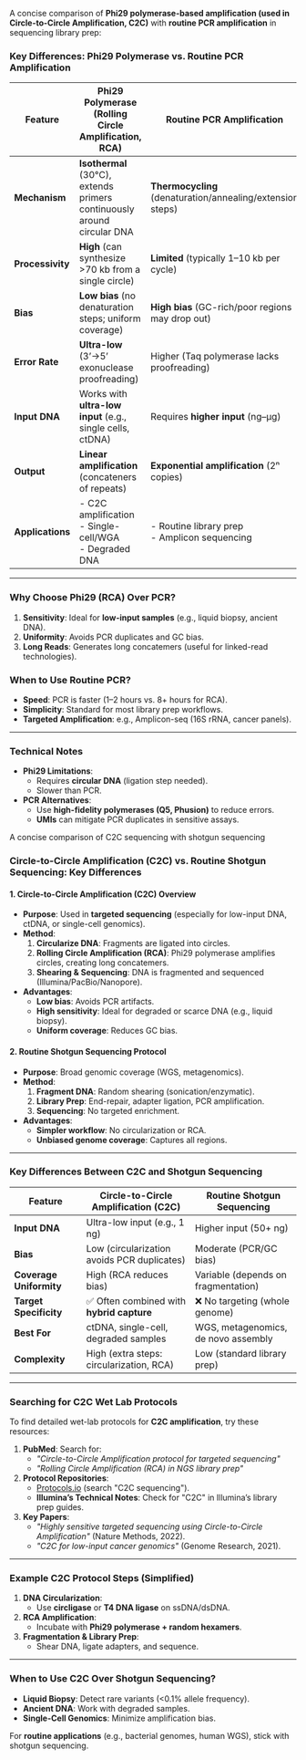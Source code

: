 A concise comparison of **Phi29 polymerase-based amplification (used in Circle-to-Circle Amplification, C2C)** with **routine PCR amplification** in sequencing library prep:

### **Key Differences: Phi29 Polymerase vs. Routine PCR Amplification**

| **Feature**               | **Phi29 Polymerase (Rolling Circle Amplification, RCA)** | **Routine PCR Amplification** |
|---------------------------|------------------------------------------------------|--------------------------------|
| **Mechanism**             | **Isothermal** (30°C), extends primers continuously around circular DNA | **Thermocycling** (denaturation/annealing/extension steps) |
| **Processivity**          | **High** (can synthesize >70 kb from a single circle) | **Limited** (typically 1–10 kb per cycle) |
| **Bias**                  | **Low bias** (no denaturation steps; uniform coverage) | **High bias** (GC-rich/poor regions may drop out) |
| **Error Rate**            | **Ultra-low** (3’→5’ exonuclease proofreading) | Higher (Taq polymerase lacks proofreading) |
| **Input DNA**             | Works with **ultra-low input** (e.g., single cells, ctDNA) | Requires **higher input** (ng–µg) |
| **Output**                | **Linear amplification** (concateners of repeats) | **Exponential amplification** (2ⁿ copies) |
| **Applications**          | - C2C amplification <br> - Single-cell/WGA <br> - Degraded DNA | - Routine library prep <br> - Amplicon sequencing |

---

### **Why Choose Phi29 (RCA) Over PCR?**
1. **Sensitivity**: Ideal for **low-input samples** (e.g., liquid biopsy, ancient DNA).  
2. **Uniformity**: Avoids PCR duplicates and GC bias.  
3. **Long Reads**: Generates long concatemers (useful for linked-read technologies).  

### **When to Use Routine PCR?**
- **Speed**: PCR is faster (1–2 hours vs. 8+ hours for RCA).  
- **Simplicity**: Standard for most library prep workflows.  
- **Targeted Amplification**: e.g., Amplicon-seq (16S rRNA, cancer panels).  

---

### **Technical Notes**
- **Phi29 Limitations**:  
  - Requires **circular DNA** (ligation step needed).  
  - Slower than PCR.  
- **PCR Alternatives**:  
  - Use **high-fidelity polymerases (Q5, Phusion)** to reduce errors.  
  - **UMIs** can mitigate PCR duplicates in sensitive assays.  


A concise comparison of C2C sequencing with shotgun sequencing

### **Circle-to-Circle Amplification (C2C) vs. Routine Shotgun Sequencing: Key Differences**  

#### **1. Circle-to-Circle Amplification (C2C) Overview**  
- **Purpose**: Used in **targeted sequencing** (especially for low-input DNA, ctDNA, or single-cell genomics).  
- **Method**:  
  1. **Circularize DNA**: Fragments are ligated into circles.  
  2. **Rolling Circle Amplification (RCA)**: Phi29 polymerase amplifies circles, creating long concatemers.  
  3. **Shearing & Sequencing**: DNA is fragmented and sequenced (Illumina/PacBio/Nanopore).  
- **Advantages**:  
  - **Low bias**: Avoids PCR artifacts.  
  - **High sensitivity**: Ideal for degraded or scarce DNA (e.g., liquid biopsy).  
  - **Uniform coverage**: Reduces GC bias.  

#### **2. Routine Shotgun Sequencing Protocol**  
- **Purpose**: Broad genomic coverage (WGS, metagenomics).  
- **Method**:  
  1. **Fragment DNA**: Random shearing (sonication/enzymatic).  
  2. **Library Prep**: End-repair, adapter ligation, PCR amplification.  
  3. **Sequencing**: No targeted enrichment.  
- **Advantages**:  
  - **Simpler workflow**: No circularization or RCA.  
  - **Unbiased genome coverage**: Captures all regions.  

---

### **Key Differences Between C2C and Shotgun Sequencing**  

| **Feature**               | **Circle-to-Circle Amplification (C2C)**          | **Routine Shotgun Sequencing**          |  
|---------------------------|--------------------------------------------------|-----------------------------------------|  
| **Input DNA**             | Ultra-low input (e.g., 1 ng)                    | Higher input (50+ ng)                   |  
| **Bias**                  | Low (circularization avoids PCR duplicates)     | Moderate (PCR/GC bias)                  |  
| **Coverage Uniformity**   | High (RCA reduces bias)                         | Variable (depends on fragmentation)     |  
| **Target Specificity**    | ✅ Often combined with **hybrid capture**        | ❌ No targeting (whole genome)          |  
| **Best For**              | ctDNA, single-cell, degraded samples            | WGS, metagenomics, de novo assembly    |  
| **Complexity**            | High (extra steps: circularization, RCA)        | Low (standard library prep)             |  

---

### **Searching for C2C Wet Lab Protocols**  
To find detailed wet-lab protocols for **C2C amplification**, try these resources:  
1. **PubMed**: Search for:  
   - *"Circle-to-Circle Amplification protocol for targeted sequencing"*  
   - *"Rolling Circle Amplification (RCA) in NGS library prep"*  
2. **Protocol Repositories**:  
   - [Protocols.io](https://www.protocols.io/) (search "C2C sequencing").  
   - **Illumina’s Technical Notes**: Check for "C2C" in Illumina’s library prep guides.  
3. **Key Papers**:  
   - *"Highly sensitive targeted sequencing using Circle-to-Circle Amplification"* (Nature Methods, 2022).  
   - *"C2C for low-input cancer genomics"* (Genome Research, 2021).  

---

### **Example C2C Protocol Steps (Simplified)**  
1. **DNA Circularization**:  
   - Use **circligase** or **T4 DNA ligase** on ssDNA/dsDNA.  
2. **RCA Amplification**:  
   - Incubate with **Phi29 polymerase + random hexamers**.  
3. **Fragmentation & Library Prep**:  
   - Shear DNA, ligate adapters, and sequence.  

---

### **When to Use C2C Over Shotgun Sequencing?**  
- **Liquid Biopsy**: Detect rare variants (<0.1% allele frequency).  
- **Ancient DNA**: Work with degraded samples.  
- **Single-Cell Genomics**: Minimize amplification bias.  

For **routine applications** (e.g., bacterial genomes, human WGS), stick with shotgun sequencing.  



